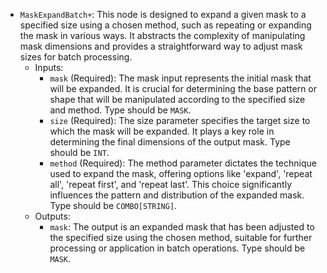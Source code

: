 - `MaskExpandBatch+`: This node is designed to expand a given mask to a specified size using a chosen method, such as repeating or expanding the mask in various ways. It abstracts the complexity of manipulating mask dimensions and provides a straightforward way to adjust mask sizes for batch processing.
    - Inputs:
        - `mask` (Required): The mask input represents the initial mask that will be expanded. It is crucial for determining the base pattern or shape that will be manipulated according to the specified size and method. Type should be `MASK`.
        - `size` (Required): The size parameter specifies the target size to which the mask will be expanded. It plays a key role in determining the final dimensions of the output mask. Type should be `INT`.
        - `method` (Required): The method parameter dictates the technique used to expand the mask, offering options like 'expand', 'repeat all', 'repeat first', and 'repeat last'. This choice significantly influences the pattern and distribution of the expanded mask. Type should be `COMBO[STRING]`.
    - Outputs:
        - `mask`: The output is an expanded mask that has been adjusted to the specified size using the chosen method, suitable for further processing or application in batch operations. Type should be `MASK`.
